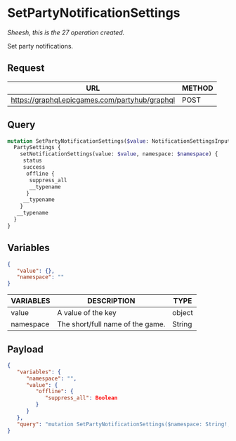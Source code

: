 # SetPartyNotificationSettings
*Sheesh, this is the 27 operation created.*

Set party notifications.

## Request
| URL | METHOD |
| - | - |
| https://graphql.epicgames.com/partyhub/graphql | POST |

## Query
```graphql
mutation SetPartyNotificationSettings($value: NotificationSettingsInput!, $namespace: String!) {
  PartySettings {
    setNotificationSettings(value: $value, namespace: $namespace) {
     status
     success
      offline {
       suppress_all
       __typename
      }
     __typename
    }
   __typename
  }
}
```

## Variables
```json
{
   "value": {},
   "namespace": ""
}
```
| VARIABLES | DESCRIPTION | TYPE |
| - | - | - |
| value | A value of the key | object |
| namespace | The short/full name of the game. | String |

## Payload
```json
{
   "variables": {
      "namespace": "",
      "value": {
         "offline": {
            "suppress_all": Boolean
         }
      }
   },
   "query": "mutation SetPartyNotificationSettings($namespace: String!, $value: NotificationSettingsInput!) { PartySettings { __typename setNotificationSettings(namespace: $namespace, value: $value) { __typename offline { __typename suppress_all } success status } } }"
}
```